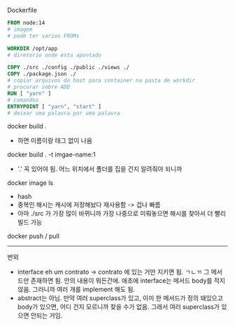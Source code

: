 Dockerfile
```Dockerfile
FROM node:14
# imagem
# pode ter varios FROMs

WORKDIR /opt/app
# diretorio onde esta apontado

COPY ./src ./config ./public ./views ./
COPY ./package.json ./
# copiar arquivos do host para container na pasta de workdir
# procurar sobre ADD
RUN [ "yarn" ]
# comandos
ENTRYPOINT [ "yarn", "start" ]
# deixar uma palavra por uma palavra
```

docker build . 
- 하면 이름이랑 태그 없이 나옴

docker build . -t imgae-name:1
- '.' 꼭 있어야 됨. 어느 위치에서 폴더를 집을 건지 알려줘야 되니까

docker image ls
- hash 
- 중복인 해시는 캐시에 저장해놨다 재사용함 -> 겁나 빠름
- 아마 ./src 가 가장 많이 바뀌니까 가장 나중으로 미뤄놓으면 해시를 찾아서 더 빨리 빌드 가능

docker push / pull

***

번외
- interface eh um contrato -> contrato 에 있는 거만 지키면 됨. ㄱㄴㄲ 그 메서드만 존재하면 됨. 안의 내용이 뭐든간에. 애초에 interface는 메서드 body를 적지 않음. 그러니까 여러 개를 implement 해도 됨.
- abstract는 아님. 만약 여러 superclass가 있고, 이미 한 메서드가 정의 돼있으고 body가 있으면, 어디 건지 모르니까 찾을 수가 없음. 그래서 여러 superclass가 있으면 안되는 거임.